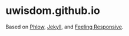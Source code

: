 # uwisdom.github.io

Based on <a href="http://phlow.de/">Phlow</a>, <a href="http://jekyllrb.com/" target="_blank">Jekyll</a>, and <a href="http://phlow.github.io/feeling-responsive/">Feeling Responsive</a>.
